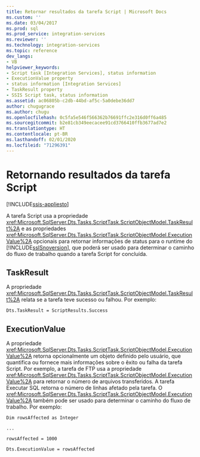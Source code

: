 ```yaml
---
title: Retornar resultados da tarefa Script | Microsoft Docs
ms.custom: ''
ms.date: 03/04/2017
ms.prod: sql
ms.prod_service: integration-services
ms.reviewer: ''
ms.technology: integration-services
ms.topic: reference
dev_langs:
- VB
helpviewer_keywords:
- Script task [Integration Services], status information
- ExecutionValue property
- status information [Integration Services]
- TaskResult property
- SSIS Script task, status information
ms.assetid: ac06805b-c2db-44bd-af5c-5a0debe36dd7
author: chugugrace
ms.author: chugu
ms.openlocfilehash: 0c5fa5e546f566362b76691ffc2e316d0ff6a485
ms.sourcegitcommit: b2e81cb349eecacee91cd3766410ffb3677ad7e2
ms.translationtype: HT
ms.contentlocale: pt-BR
ms.lasthandoff: 02/01/2020
ms.locfileid: "71296391"
---
```

# <a name="returning-results-from-the-script-task"></a>Retornando resultados da tarefa Script

[!INCLUDE[ssis-appliesto](../../../includes/ssis-appliesto-ssvrpluslinux-asdb-asdw-xxx.md)]


  A tarefa Script usa a propriedade <xref:Microsoft.SqlServer.Dts.Tasks.ScriptTask.ScriptObjectModel.TaskResult%2A> e as propriedades <xref:Microsoft.SqlServer.Dts.Tasks.ScriptTask.ScriptObjectModel.ExecutionValue%2A> opcionais para retornar informações de status para o runtime do [!INCLUDE[ssISnoversion](../../../includes/ssisnoversion-md.md)], que poderá ser usado para determinar o caminho do fluxo de trabalho quando a tarefa Script for concluída.  
  
## <a name="taskresult"></a>TaskResult  
 A propriedade <xref:Microsoft.SqlServer.Dts.Tasks.ScriptTask.ScriptObjectModel.TaskResult%2A> relata se a tarefa teve sucesso ou falhou. Por exemplo:  
  
 `Dts.TaskResult = ScriptResults.Success`  
  
## <a name="executionvalue"></a>ExecutionValue  
 A propriedade <xref:Microsoft.SqlServer.Dts.Tasks.ScriptTask.ScriptObjectModel.ExecutionValue%2A> retorna opcionalmente um objeto definido pelo usuário, que quantifica ou fornece mais informações sobre o êxito ou falha da tarefa Script. Por exemplo, a tarefa de FTP usa a propriedade <xref:Microsoft.SqlServer.Dts.Tasks.ScriptTask.ScriptObjectModel.ExecutionValue%2A> para retornar o número de arquivos transferidos. A tarefa Executar SQL retorna o número de linhas afetado pela tarefa. O <xref:Microsoft.SqlServer.Dts.Tasks.ScriptTask.ScriptObjectModel.ExecutionValue%2A> também pode ser usado para determinar o caminho do fluxo de trabalho. Por exemplo:  
  
 `Dim rowsAffected as Integer`  
  
 `...`  
  
 `rowsAffected = 1000`  
  
 `Dts.ExecutionValue = rowsAffected`  
